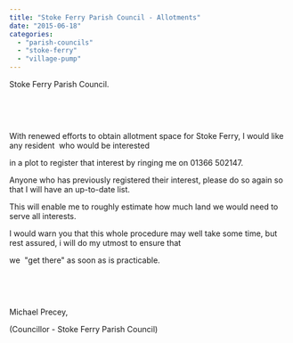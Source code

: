 ```yaml
---
title: "Stoke Ferry Parish Council - Allotments"
date: "2015-06-18"
categories: 
  - "parish-councils"
  - "stoke-ferry"
  - "village-pump"
---
```


Stoke Ferry Parish Council.

 

 

With renewed efforts to obtain allotment space for Stoke Ferry, I would like any resident  who would be interested

in a plot to register that interest by ringing me on 01366 502147.

Anyone who has previously registered their interest, please do so again so that I will have an up-to-date list.

This will enable me to roughly estimate how much land we would need to serve all interests.

I would warn you that this whole procedure may well take some time, but rest assured, i will do my utmost to ensure that

we  "get there" as soon as is practicable.

 

 

Michael Precey,

(Councillor - Stoke Ferry Parish Council)
